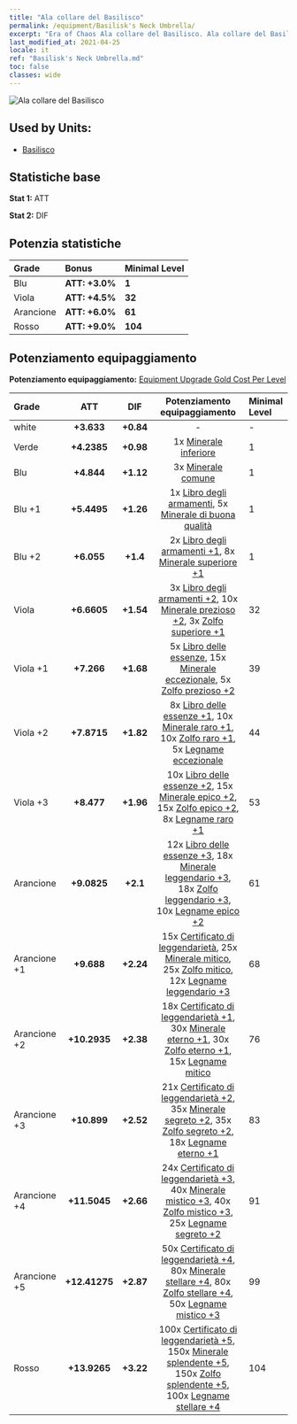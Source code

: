 ```yaml
---
title: "Ala collare del Basilisco"
permalink: /equipment/Basilisk's Neck Umbrella/
excerpt: "Era of Chaos Ala collare del Basilisco. Ala collare del Basilisco"
last_modified_at: 2021-04-25
locale: it
ref: "Basilisk's Neck Umbrella.md"
toc: false
classes: wide
---
```


  ![Ala collare del Basilisco](/images/e/e_8041.png)

## Used by Units:

* [Basilisco](/it/units/Basilisk/) 


## Statistiche base
 **Stat 1:** ATT

 **Stat 2:** DIF

## Potenzia statistiche

  |     Grade    |   Bonus | Minimal Level | 
  |:-------------|:--------|:--------------| 
  | Blu | **ATT: +3.0%** | **1** | 
  | Viola | **ATT: +4.5%** | **32** | 
  | Arancione | **ATT: +6.0%** | **61** | 
  | Rosso | **ATT: +9.0%** | **104** | 


## Potenziamento equipaggiamento
 **Potenziamento equipaggiamento:** [Equipment Upgrade Gold Cost Per Level](/equipment/EquipmentUpgradeCostPerLevel/) 

  |          Grade      | ATT | DIF | Potenziamento equipaggiamento | Minimal Level |
  |:--------------------|:---------:|:---------:|:----------------:|:--------------|
  | white | **+3.633** | **+0.84** | - | - |
  | Verde | **+4.2385** | **+0.98** | 1x [Minerale inferiore](/ItemsIT/mat_1/) | 1 |
  | Blu | **+4.844** | **+1.12** | 3x [Minerale comune](/ItemsIT/mat_6/) | 1 |
  | Blu +1 | **+5.4495** | **+1.26** | 1x [Libro degli armamenti](/ItemsIT/mat_18/), 5x [Minerale di buona qualità](/ItemsIT/mat_12/) | 1 |
  | Blu +2 | **+6.055** | **+1.4** | 2x [Libro degli armamenti +1](/ItemsIT/mat_25/), 8x [Minerale superiore +1](/ItemsIT/mat_19/) | 1 |
  | Viola | **+6.6605** | **+1.54** | 3x [Libro degli armamenti +2](/ItemsIT/mat_32/), 10x [Minerale prezioso +2](/ItemsIT/mat_26/), 3x [Zolfo superiore +1](/ItemsIT/mat_22/) | 32 |
  | Viola +1 | **+7.266** | **+1.68** | 5x [Libro delle essenze](/ItemsIT/mat_39/), 15x [Minerale eccezionale](/ItemsIT/mat_33/), 5x [Zolfo prezioso +2](/ItemsIT/mat_29/) | 39 |
  | Viola +2 | **+7.8715** | **+1.82** | 8x [Libro delle essenze +1](/ItemsIT/mat_46/), 10x [Minerale raro +1](/ItemsIT/mat_40/), 10x [Zolfo raro +1](/ItemsIT/mat_43/), 5x [Legname eccezionale](/ItemsIT/mat_34/) | 44 |
  | Viola +3 | **+8.477** | **+1.96** | 10x [Libro delle essenze +2](/ItemsIT/mat_53/), 15x [Minerale epico +2](/ItemsIT/mat_47/), 15x [Zolfo epico +2](/ItemsIT/mat_50/), 8x [Legname raro +1](/ItemsIT/mat_41/) | 53 |
  | Arancione | **+9.0825** | **+2.1** | 12x [Libro delle essenze +3](/ItemsIT/mat_60/), 18x [Minerale leggendario +3](/ItemsIT/mat_54/), 18x [Zolfo leggendario +3](/ItemsIT/mat_57/), 10x [Legname epico +2](/ItemsIT/mat_48/) | 61 |
  | Arancione +1 | **+9.688** | **+2.24** | 15x [Certificato di leggendarietà](/ItemsIT/mat_67/), 25x [Minerale mitico](/ItemsIT/mat_61/), 25x [Zolfo mitico](/ItemsIT/mat_64/), 12x [Legname leggendario +3](/ItemsIT/mat_55/) | 68 |
  | Arancione +2 | **+10.2935** | **+2.38** | 18x [Certificato di leggendarietà +1](/ItemsIT/mat_74/), 30x [Minerale eterno +1](/ItemsIT/mat_68/), 30x [Zolfo eterno +1](/ItemsIT/mat_71/), 15x [Legname mitico](/ItemsIT/mat_62/) | 76 |
  | Arancione +3 | **+10.899** | **+2.52** | 21x [Certificato di leggendarietà +2](/ItemsIT/mat_81/), 35x [Minerale segreto +2](/ItemsIT/mat_75/), 35x [Zolfo segreto +2](/ItemsIT/mat_78/), 18x [Legname eterno +1](/ItemsIT/mat_69/) | 83 |
  | Arancione +4 | **+11.5045** | **+2.66** | 24x [Certificato di leggendarietà +3](/ItemsIT/mat_88/), 40x [Minerale mistico +3](/ItemsIT/mat_82/), 40x [Zolfo mistico +3](/ItemsIT/mat_85/), 25x [Legname segreto +2](/ItemsIT/mat_76/) | 91 |
  | Arancione +5 | **+12.41275** | **+2.87** | 50x [Certificato di leggendarietà +4](/ItemsIT/mat_95/), 80x [Minerale stellare +4](/ItemsIT/mat_89/), 80x [Zolfo stellare +4](/ItemsIT/mat_92/), 50x [Legname mistico +3](/ItemsIT/mat_83/) | 99 |
  | Rosso | **+13.9265** | **+3.22** | 100x [Certificato di leggendarietà +5](/ItemsIT/mat_102/), 150x [Minerale splendente +5](/ItemsIT/mat_96/), 150x [Zolfo splendente +5](/ItemsIT/mat_99/), 100x [Legname stellare +4](/ItemsIT/mat_90/) | 104 |

